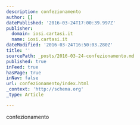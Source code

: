 ```yaml
---
description: confezionamento
author: []
datePublished: '2016-03-24T17:00:39.997Z'
publisher:
  domain: iosi.cartasi.it
  name: iosi.cartasi.it
dateModified: '2016-03-24T16:50:03.280Z'
title: ''
sourcePath: _posts/2016-03-24-confezionamento.md
published: true
inFeed: true
hasPage: true
inNav: false
url: confezionamento/index.html
_context: 'http://schema.org'
_type: Article

---
```

confezionamento